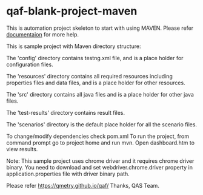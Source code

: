 # qaf-blank-project-maven

This is automation project skeleton to start with using MAVEN. Please refer [documentaion](https://qmetry.github.io/qaf/) for more help.


This is sample project with Maven directory structure:
 
The 'config' directory contains testng.xml file, and is a place holder for configuration files.

The 'resources' directory contains all required resources including properties files and data files, and is a place holder for other resources.

The 'src' directory contains all java files and is a place holder for other java files.

The 'test-results' directory contains result files.

The 'scenarios' directory is the default place holder for all the scenario files. 


To change/modify dependencies check pom.xml
To run the project, from command prompt go to project home and run mvn. Open dashboard.htm to view results.

Note: This sample project uses chrome driver and it requires chrome driver binary.
You need to download and set webdriver.chrome.driver property in application.properties file with driver binary path.

Please refer https://qmetry.github.io/qaf/ 
Thanks,
QAS Team.
